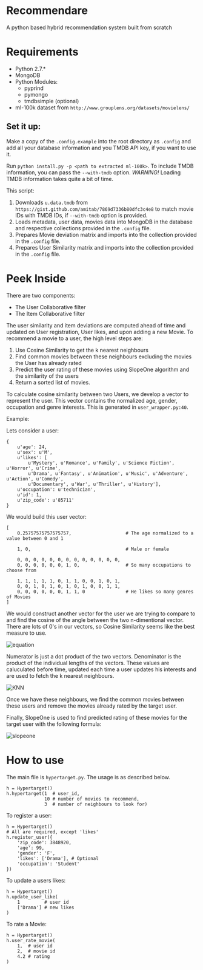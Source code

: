 # Recommendare
A python based hybrid recommendation system built from scratch

# Requirements

* Python 2.7.*
* MongoDB
* Python Modules:
    * pyprind
    * pymongo
    * tmdbsimple (optional)
* ml-100k dataset from `http://www.grouplens.org/datasets/movielens/`

## Set it up:

Make a copy of the `.config.example` into the root directory as `.config` and add all your database information and you TMDB API key, if you want to use it.

Run `python install.py -p <path to extracted ml-100k>`. To include TMDB information, you can pass the `--with-tmdb` option. *WARNING!* Loading TMDB information takes quite a bit of time.

This script:
1. Downloads `u.data.tmdb` from `https://gist.github.com/amitab/7869d7336b80dfc3c4e8` to match movie IDs with TMDB IDs, if `--with-tmdb` option is provided.
2. Loads metadata, user data, movies data into MongoDB in the database and respective collections provided in the `.config` file.
3. Prepares Movie deviation matrix and imports into the collection provided in the `.config` file.
3. Prepares User Similarity matrix and imports into the collection provided in the `.config` file.

# Peek Inside

There are two components:
* The User Collaborative filter
* The Item Collaborative filter

The user similarity and item deviations are computed ahead of time and updated on User registration, User likes, and upon adding a new Movie. To recommend a movie to a user, the high level steps are: 
1. Use Cosine Similarity to get the k nearest neighbours
2. Find common movies between these neighbours excluding the movies the User has already rated
3. Predict the user rating of these movies using SlopeOne algorithm and the similarity of the users
4. Return a sorted list of movies.

To calculate cosine similarity between two Users, we develop a vector to represent the user.
This vector contains the normalized age, gender, occupation and genre interests. This is generated in `user_wrapper.py:40`.

Example:

Lets consider a user:
```
{
    u'age': 24,
    u'sex': u'M',
    u'likes': [
        u'Mystery', u'Romance', u'Family', u'Science Fiction', u'Horror', u'Crime',
        u'Drama', u'Fantasy', u'Animation', u'Music', u'Adventure', u'Action', u'Comedy',
        u'Documentary', u'War', u'Thriller', u'History'],
    u'occupation': u'technician',
    u'id': 1,
    u'zip_code': u'85711'
}
```

We would build this user vector:
```
[
    0.25757575757575757,                    # The age normalized to a value between 0 and 1

    1, 0,                                   # Male or female

    0, 0, 0, 0, 0, 0, 0, 0, 0, 0, 0, 0, 0,
    0, 0, 0, 0, 0, 0, 1, 0,                 # So many occupations to choose from

    1, 1, 1, 1, 1, 0, 1, 1, 0, 0, 1, 0, 1,
    0, 0, 1, 0, 1, 0, 1, 0, 1, 0, 0, 1, 1,
    0, 0, 0, 0, 0, 0, 1, 1, 0               # He likes so many genres of Movies
]
```

We would construct another vector for the user we are trying to compare to and find the cosine of the angle between the two n-dimentional vector.
There are lots of 0's in our vectors, so Cosine Similarity seems like the best measure to use.

![equation](https://latex.codecogs.com/svg.latex?\cos&space;\left&space;(&space;x,&space;y&space;\right&space;)&space;=&space;\frac{x&space;.&space;y}{\sqrt{\sum_{i=1}^{n}x_{i}^{2}}&space;\times&space;\sqrt{\sum_{i=1}^{n}y_{i}^{2}}})

Numerator is just a dot product of the two vectors. Denominator is the product of the individual lengths of the vectors.
These values are caluculated before time, updated each time a user updates his interests and are used to fetch the k nearest neighbours.

![KNN](https://i.imgur.com/7XPJKZ1.png)

Once we have these neighbours, we find the common movies between these users and remove the movies already rated by the target user.

Finally, SlopeOne is used to find predicted rating of these movies for the target user with the following formula:

![slopeone](https://latex.codecogs.com/svg.latex?\frac{\sum_{u=0}^{n}(R_{u,i}&space;-&space;\overline{R_{u}})(R_{u,j}&space;-&space;\overline{R_{u}})}{\sqrt{\sum_{u=0}^{n}(R_{u,i}&space;-&space;\overline{R_{u}})^{2}}\sqrt{\sum_{u=0}^{n}(R_{u,j}&space;-&space;\overline{R_{u}})^{2}}})

# How to use

The main file is `hypertarget.py`. The usage is as described below.

```
h = Hypertarget()
h.hypertarget(1  # user_id,
              10 # number of movies to recommend,
              3  # number of neighbours to look for)
```

To register a user:
```
h = Hypertarget()
# All are required, except 'likes'
h.register_user({
    'zip_code': 3848920,
    'age': 99,
    'gender': 'F',
    'likes': ['Drama'], # Optional
    'occupation': 'Student'
})
```

To update a users likes:
```
h = Hypertarget()
h.update_user_like(
    1         # user id
    ['Drama'] # new likes
)
```

To rate a Movie:
```
h = Hypertarget()
h.user_rate_movie(
    1,  # user id
    2,  # movie id
    4.2 # rating
)
```